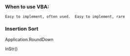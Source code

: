 ### When to use VBA: 
    Easy to implement, often used.  Easy to implement, rare 
    
### Insertion Sort
    
    
Application.RoundDown

InStr()